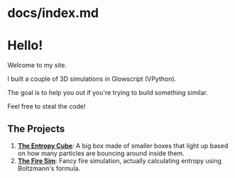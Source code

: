 # docs/index.md

# Hello!

Welcome to my site.

I built a couple of 3D simulations in Glowscript (VPython).

The goal is to help you out if you're trying to build something similar.

Feel free to steal the code!

## The Projects

1.  [**The Entropy Cube**](entropy_cube.md): A big box made of smaller boxes that light up based on how many particles are bouncing around inside them.
2.  [**The Fire Sim**](fire_simulation.md): Fancy fire simulation, actually calculating entropy using Boltzmann's formula.
